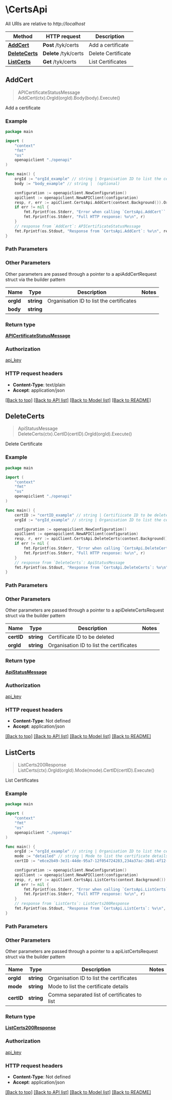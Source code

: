 # \CertsApi

All URIs are relative to *http://localhost*

Method | HTTP request | Description
------------- | ------------- | -------------
[**AddCert**](CertsApi.md#AddCert) | **Post** /tyk/certs | Add a certificate
[**DeleteCerts**](CertsApi.md#DeleteCerts) | **Delete** /tyk/certs | Delete Certificate
[**ListCerts**](CertsApi.md#ListCerts) | **Get** /tyk/certs | List Certificates



## AddCert

> APICertificateStatusMessage AddCert(ctx).OrgId(orgId).Body(body).Execute()

Add a certificate



### Example

```go
package main

import (
    "context"
    "fmt"
    "os"
    openapiclient "./openapi"
)

func main() {
    orgId := "orgId_example" // string | Organisation ID to list the certificates
    body := "body_example" // string |  (optional)

    configuration := openapiclient.NewConfiguration()
    apiClient := openapiclient.NewAPIClient(configuration)
    resp, r, err := apiClient.CertsApi.AddCert(context.Background()).OrgId(orgId).Body(body).Execute()
    if err != nil {
        fmt.Fprintf(os.Stderr, "Error when calling `CertsApi.AddCert``: %v\n", err)
        fmt.Fprintf(os.Stderr, "Full HTTP response: %v\n", r)
    }
    // response from `AddCert`: APICertificateStatusMessage
    fmt.Fprintf(os.Stdout, "Response from `CertsApi.AddCert`: %v\n", resp)
}
```

### Path Parameters



### Other Parameters

Other parameters are passed through a pointer to a apiAddCertRequest struct via the builder pattern


Name | Type | Description  | Notes
------------- | ------------- | ------------- | -------------
 **orgId** | **string** | Organisation ID to list the certificates | 
 **body** | **string** |  | 

### Return type

[**APICertificateStatusMessage**](APICertificateStatusMessage.md)

### Authorization

[api_key](../README.md#api_key)

### HTTP request headers

- **Content-Type**: text/plain
- **Accept**: application/json

[[Back to top]](#) [[Back to API list]](../README.md#documentation-for-api-endpoints)
[[Back to Model list]](../README.md#documentation-for-models)
[[Back to README]](../README.md)


## DeleteCerts

> ApiStatusMessage DeleteCerts(ctx).CertID(certID).OrgId(orgId).Execute()

Delete Certificate



### Example

```go
package main

import (
    "context"
    "fmt"
    "os"
    openapiclient "./openapi"
)

func main() {
    certID := "certID_example" // string | Certifiicate ID to be deleted
    orgId := "orgId_example" // string | Organisation ID to list the certificates

    configuration := openapiclient.NewConfiguration()
    apiClient := openapiclient.NewAPIClient(configuration)
    resp, r, err := apiClient.CertsApi.DeleteCerts(context.Background()).CertID(certID).OrgId(orgId).Execute()
    if err != nil {
        fmt.Fprintf(os.Stderr, "Error when calling `CertsApi.DeleteCerts``: %v\n", err)
        fmt.Fprintf(os.Stderr, "Full HTTP response: %v\n", r)
    }
    // response from `DeleteCerts`: ApiStatusMessage
    fmt.Fprintf(os.Stdout, "Response from `CertsApi.DeleteCerts`: %v\n", resp)
}
```

### Path Parameters



### Other Parameters

Other parameters are passed through a pointer to a apiDeleteCertsRequest struct via the builder pattern


Name | Type | Description  | Notes
------------- | ------------- | ------------- | -------------
 **certID** | **string** | Certifiicate ID to be deleted | 
 **orgId** | **string** | Organisation ID to list the certificates | 

### Return type

[**ApiStatusMessage**](ApiStatusMessage.md)

### Authorization

[api_key](../README.md#api_key)

### HTTP request headers

- **Content-Type**: Not defined
- **Accept**: application/json

[[Back to top]](#) [[Back to API list]](../README.md#documentation-for-api-endpoints)
[[Back to Model list]](../README.md#documentation-for-models)
[[Back to README]](../README.md)


## ListCerts

> ListCerts200Response ListCerts(ctx).OrgId(orgId).Mode(mode).CertID(certID).Execute()

List Certificates



### Example

```go
package main

import (
    "context"
    "fmt"
    "os"
    openapiclient "./openapi"
)

func main() {
    orgId := "orgId_example" // string | Organisation ID to list the certificates
    mode := "detailed" // string | Mode to list the certificate details (optional)
    certID := "e6ce2b49-3e31-44de-95a7-12f054724283,234a37ac-28d1-4f12-b936-ffb4211b79f1" // string | Comma separated list of certificates to list (optional)

    configuration := openapiclient.NewConfiguration()
    apiClient := openapiclient.NewAPIClient(configuration)
    resp, r, err := apiClient.CertsApi.ListCerts(context.Background()).OrgId(orgId).Mode(mode).CertID(certID).Execute()
    if err != nil {
        fmt.Fprintf(os.Stderr, "Error when calling `CertsApi.ListCerts``: %v\n", err)
        fmt.Fprintf(os.Stderr, "Full HTTP response: %v\n", r)
    }
    // response from `ListCerts`: ListCerts200Response
    fmt.Fprintf(os.Stdout, "Response from `CertsApi.ListCerts`: %v\n", resp)
}
```

### Path Parameters



### Other Parameters

Other parameters are passed through a pointer to a apiListCertsRequest struct via the builder pattern


Name | Type | Description  | Notes
------------- | ------------- | ------------- | -------------
 **orgId** | **string** | Organisation ID to list the certificates | 
 **mode** | **string** | Mode to list the certificate details | 
 **certID** | **string** | Comma separated list of certificates to list | 

### Return type

[**ListCerts200Response**](ListCerts200Response.md)

### Authorization

[api_key](../README.md#api_key)

### HTTP request headers

- **Content-Type**: Not defined
- **Accept**: application/json

[[Back to top]](#) [[Back to API list]](../README.md#documentation-for-api-endpoints)
[[Back to Model list]](../README.md#documentation-for-models)
[[Back to README]](../README.md)

